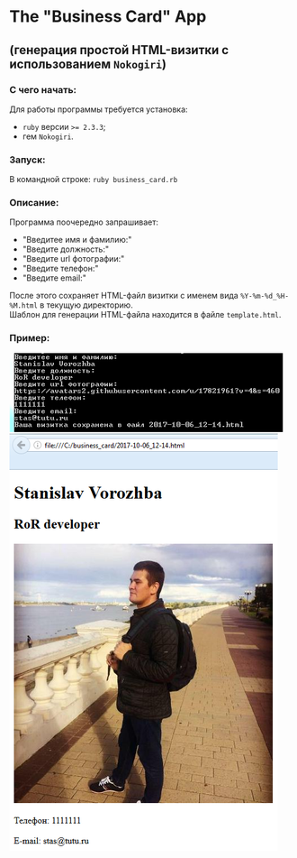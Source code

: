 # The "Business Card" App
## (генерация простой HTML-визитки с использованием `Nokogiri`)
### С чего начать:
Для работы программы требуется установка:
- `ruby` версии `>= 2.3.3`;
- гем `Nokogiri`.  

### Запуск: 
В командной строке: `ruby business_card.rb`  

### Описание:
Программа поочередно запрашивает:
- "Введитее имя и фамилию:"
- "Введите должность:"
- "Введите url фотографии:"
- "Введите телефон:"
- "Введите email:"  

После этого сохраняет HTML-файл визитки с именем вида `%Y-%m-%d_%H-%M.html` в текущую директорию.  
Шаблон для генерации HTML-файла находится в файле `template.html`.

### Пример:
![Окно программы](https://github.com/vorozhba/business_card/blob/master/figures/example1.png)
![Результат](https://github.com/vorozhba/business_card/blob/master/figures/example2.png)